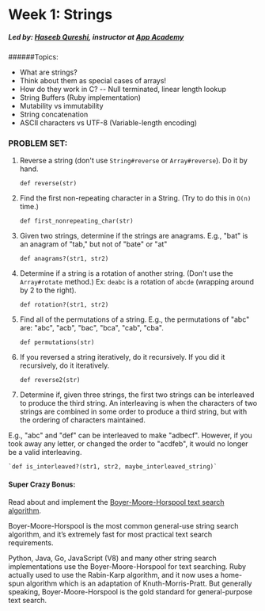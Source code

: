 # Week 1: Strings
##### Led by: [Haseeb Qureshi](https://github.com/Haseeb-Qureshi/), instructor at [App Academy](http://appacademy.io)

######Topics:
* What are strings?
* Think about them as special cases of arrays!
* How do they work in C? -- Null terminated, linear length lookup
* String Buffers (Ruby implementation)
* Mutability vs immutability
* String concatenation
* ASCII characters vs UTF-8 (Variable-length encoding)

### PROBLEM SET:

1. Reverse a string (don't use `String#reverse` or `Array#reverse`). Do it by hand.

    `def reverse(str)`

2. Find the first non-repeating character in a String. (Try to do this in `O(n)` time.)

    `def first_nonrepeating_char(str)`

3. Given two strings, determine if the strings are anagrams. E.g., "bat" is an anagram of "tab," but not of "bate" or "at"

    `def anagrams?(str1, str2)`

4. Determine if a string is a rotation of another string. (Don't use the `Array#rotate` method.) Ex: `deabc` is a rotation of `abcde` (wrapping around by 2 to the right).

    `def rotation?(str1, str2)`

5. Find all of the permutations of a string. E.g., the permutations of "abc" are: "abc", "acb", "bac", "bca", "cab", "cba".

    `def permutations(str)`

6. If you reversed a string iteratively, do it recursively. If you did it recursively, do it iteratively.

    `def reverse2(str)`

7. Determine if, given three strings, the first two strings can be interleaved to produce the third string. An interleaving is when the characters of two strings are combined in some order to produce a third string, but with the ordering of characters maintained.

 E.g., "abc" and "def" can be interleaved to make "adbecf". However, if you took away any letter, or changed the order to "acdfeb", it would no longer be a valid interleaving.

    `def is_interleaved?(str1, str2, maybe_interleaved_string)`

#### Super Crazy Bonus:

Read about and implement the [Boyer-Moore-Horspool text search algorithm](https://en.wikipedia.org/wiki/Boyer%E2%80%93Moore%E2%80%93Horspool_algorithm).

 Boyer-Moore-Horspool is the most common general-use string search algorithm, and it’s extremely fast for most practical text search requirements.

 Python, Java, Go, JavaScript (V8) and many other string search implementations use the Boyer-Moore-Horspool for text searching. Ruby actually used to use the Rabin-Karp algorithm, and it now uses a home-spun algorithm which is an adaptation of Knuth-Morris-Pratt. But generally speaking, Boyer-Moore-Horspool is the gold standard for general-purpose text search.
